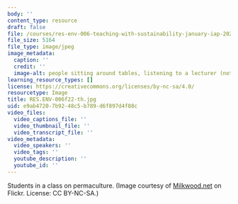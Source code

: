 ```yaml
---
body: ''
content_type: resource
draft: false
file: /courses/res-env-006-teaching-with-sustainability-january-iap-2022/resenv-006f22-th.jpg
file_size: 5164
file_type: image/jpeg
image_metadata:
  caption: ''
  credit: ''
  image-alt: people sitting around tables, listening to a lecturer (not pictured)
learning_resource_types: []
license: https://creativecommons.org/licenses/by-nc-sa/4.0/
resourcetype: Image
title: RES.ENV-006f22-th.jpg
uid: e9ab4720-7b92-48c5-b789-d6f897d4f88c
video_files:
  video_captions_file: ''
  video_thumbnail_file: ''
  video_transcript_file: ''
video_metadata:
  video_speakers: ''
  video_tags: ''
  youtube_description: ''
  youtube_id: ''
---
```

Students in a class on permaculture. (Image courtesy of [Milkwood.net](https://www.flickr.com/photos/cicada/2629584647) on Flickr. License: CC BY-NC-SA.)